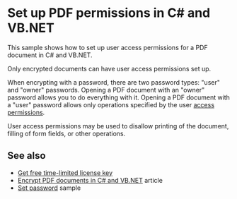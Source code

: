 # Set up PDF permissions in C# and VB.NET
This sample shows how to set up user access permissions for a PDF document in C# and VB.NET.

Only encrypted documents can have user access permissions set up.

When encrypting with a password, there are two password types: "user" and "owner" passwords. Opening a PDF document with an "owner" password allows you to do everything with it. Opening a PDF document with a "user" password allows only operations specified by the user [access permissions](https://bitmiracle.com/pdf-library/api/pdfpermissions).

User access permissions may be used to disallow printing of the document, filling of form fields, or other operations. 

## See also
* [Get free time-limited license key](https://bitmiracle.com/pdf-library/download)
* [Encrypt PDF documents in C# and VB.NET](https://bitmiracle.com/pdf-library/passwords/encrypt) article
* [Set password](/Samples/Security/SetPassword) sample